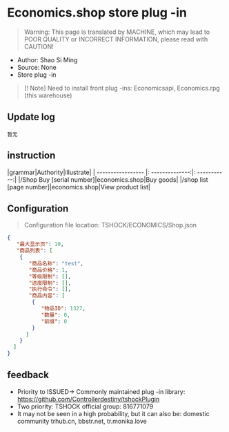 # Economics.shop store plug -in

> Warning: This page is translated by MACHINE, which may lead to POOR QUALITY or INCORRECT INFORMATION, please read with CAUTION!


- Author: Shao Si Ming
- Source: None
- Store plug -in

> [! Note]
> Need to install front plug -ins: Economicsapi, Economics.rpg (this warehouse)

## Update log

```
暂无
```

## instruction

|grammar|Authority|illustrate|
| ----------------- |: --------------:|: -----------:|
|/Shop Buy [serial number]|economics.shop|Buy goods|
|/shop list [page number]|economics.shop|View product list|

## Configuration
> Configuration file location: TSHOCK/ECONOMICS/Shop.json
```json
{
   "最大显示页": 10,
   "商品列表": [
    {
       "商品名称": "test",
       "商品价格": 1,
       "等级限制": [],
       "进度限制": [],
       "执行命令": [],
       "商品内容": [
        {
           "物品ID": 1327,
           "数量": 0,
           "前缀": 0
        }
      ]
    }
  ]
}
```
## feedback
- Priority to ISSUED-> Commonly maintained plug -in library: https://github.com/Controllerdestiny/tshockPlugin
- Two priority: TSHOCK official group: 816771079
- It may not be seen in a high probability, but it can also be: domestic community trhub.cn, bbstr.net, tr.monika.love